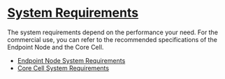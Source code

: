 # [System Requirements](https://docs.kaia.io/nodes/service-chain/system-requirements)

The system requirements depend on the performance your need.
For the commercial use, you can refer to the recommended specifications of the Endpoint Node and the Core Cell. 

- [Endpoint Node System Requirements](../endpoint-node/system-requirements.md)
- [Core Cell System Requirements](../core-cell/system-requirements.md)

